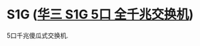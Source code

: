 # S1G ([华三 S1G 5口 全千兆交换机](http://www.h3c.com/cn/Products___Technology/IntelligentTerminalProducts/Standard-Network/S/Magic_S1G/))

5口千兆傻瓜式交换机.
